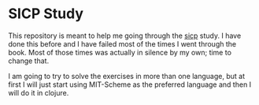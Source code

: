 # SICP Study

This repository is meant to help me going through the [sicp](http://mitpress.mit.edu/sicp/) study. I have done this before and I have failed most of the times I went through the book. Most of those times was actually in silence by my own; time to change that.

I am going to try to solve the exercises in more than one language, but at first I will just
start using MIT-Scheme as the preferred language and then I will do it in clojure.